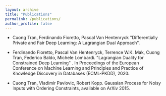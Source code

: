 ```yaml
---
layout: archive
title: "Publications"
permalink: /publications/
author_profile: false
---
```

 * Cuong Tran, Ferdinando Fioretto, Pascal Van Hentenryck "Differentially Private and Fair Deep Learning: A Lagrangian Dual Approach".
 
 * Ferdinando Fioretto, Pascal Van Hentenryck, Terrence W.K. Mak, Cuong Tran, Federico Baldo, Michele Lombardi. "Lagrangian Duality for Constrained Deep Learning" . In Proceedings of the European Conference on Machine Learning and Principles and Practice of Knowledge Discovery in Databases (ECML-PKDD), 2020.


 * Cuong Tran, Vladimir Pavlovic, Robert Kopp. Gaussian Process for Noisy Inputs with Ordering Constraints, available on ArXiv 2015.

